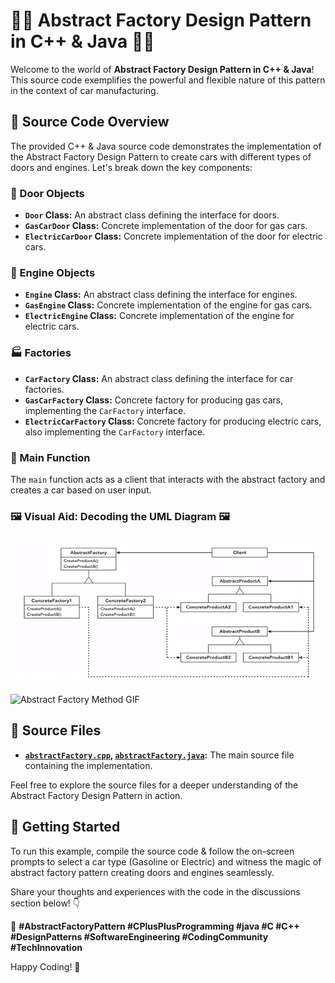 # 🚗🔧 Abstract Factory Design Pattern in C++ & Java 🚀🎉

Welcome to the world of **Abstract Factory Design Pattern in C++ & Java**! This source code exemplifies the powerful and flexible nature of this pattern in the context of car manufacturing.

## 📁 Source Code Overview

The provided C++ & Java source code demonstrates the implementation of the Abstract Factory Design Pattern to create cars with different types of doors and engines. Let's break down the key components:

### 🚪 Door Objects

- **`Door` Class:** An abstract class defining the interface for doors.
- **`GasCarDoor` Class:** Concrete implementation of the door for gas cars.
- **`ElectricCarDoor` Class:** Concrete implementation of the door for electric cars.

### 🔧 Engine Objects

- **`Engine` Class:** An abstract class defining the interface for engines.
- **`GasEngine` Class:** Concrete implementation of the engine for gas cars.
- **`ElectricEngine` Class:** Concrete implementation of the engine for electric cars.

### 🏭 Factories

- **`CarFactory` Class:** An abstract class defining the interface for car factories.
- **`GasCarFactory` Class:** Concrete factory for producing gas cars, implementing the `CarFactory` interface.
- **`ElectricCarFactory` Class:** Concrete factory for producing electric cars, also implementing the `CarFactory` interface.

### 🚗 Main Function

The `main` function acts as a client that interacts with the abstract factory and creates a car based on user input.

### 🖼️ Visual Aid: Decoding the UML Diagram 🖼️

![Abstract Factory Method UML Diagram](Picture1.png)

![Abstract Factory Method GIF](GIF.gif)

## 📄 Source Files

- **[`abstractFactory.cpp`](./abstractFactory.cpp), [`abstractFactory.java`](./abstractFactory.java):** The main source file containing the implementation.

Feel free to explore the source files for a deeper understanding of the Abstract Factory Design Pattern in action.

## 🚀 Getting Started

To run this example, compile the source code & follow the on-screen prompts to select a car type (Gasoline or Electric) and witness the magic of abstract factory pattern creating doors and engines seamlessly.

Share your thoughts and experiences with the code in the discussions section below! 👇

🔗 **#AbstractFactoryPattern #CPlusPlusProgramming #java #C #C++ #DesignPatterns #SoftwareEngineering #CodingCommunity #TechInnovation**

Happy Coding! 🚀
